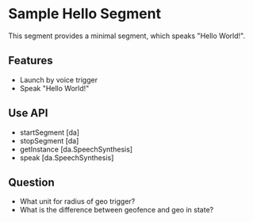 Sample Hello Segment
=======================

This segment provides a minimal segment, which speaks "Hello World!".

Features
-------------
- Launch by voice trigger
- Speak "Hello World!"

Use API
-------------
- startSegment [da]
- stopSegment [da]
- getInstance [da.SpeechSynthesis]
- speak [da.SpeechSynthesis]

Question
-------------
- What unit for radius of geo trigger?
- What is the difference between geofence and geo in state?
